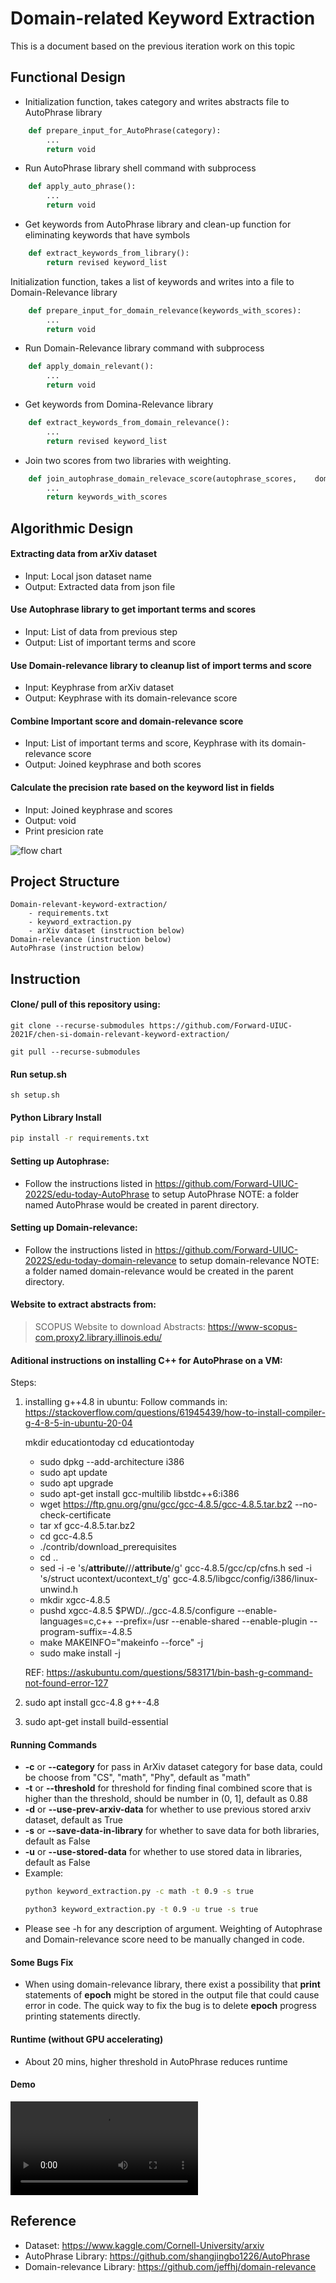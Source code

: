 
# Domain-related Keyword Extraction
This is a document based on the previous iteration work on this topic

## Functional Design

-   Initialization function, takes category and writes abstracts file to AutoPhrase library
``` python
    def prepare_input_for_AutoPhrase(category):
        ...
        return void
```
-   Run AutoPhrase library shell command with subprocess
``` python
    def apply_auto_phrase():
        ... 
        return void
```
-   Get keywords from AutoPhrase library and clean-up function for eliminating keywords that have symbols
``` python
    def extract_keywords_from_library():
        return revised keyword_list
```
Initialization function, takes a list of keywords and writes into a file to Domain-Relevance library
``` python
    def prepare_input_for_domain_relevance(keywords_with_scores):
        ...
        return void
```
-   Run Domain-Relevance library command with subprocess
``` python
    def apply_domain_relevant():
        ... 
        return void
```
-   Get keywords from Domina-Relevance library
``` python
    def extract_keywords_from_domain_relevance():
        ...
        return revised keyword_list
```

-   Join two scores from two libraries with weighting.
``` python
    def join_autophrase_domain_relevace_score(autophrase_scores,    domain_relevance_scores, autophrase_ratio, domain_relevance_ratio):
        ...
        return keywords_with_scores
```

## Algorithmic Design
#### Extracting data from arXiv dataset
 - Input: Local json dataset name
 - Output: Extracted data from json file
 
#### Use Autophrase library to get important terms and scores
- Input: List of data from previous step
- Output: List of important terms and score

#### Use Domain-relevance library to cleanup list of import terms and score
- Input: Keyphrase from arXiv dataset
- Output: Keyphrase with its domain-relevance score

#### Combine Important score and domain-relevance score
- Input: List of important terms and score, Keyphrase with its domain-relevance score
- Output: Joined keyphrase and both scores

#### Calculate the precision rate based on the keyword list in fields
- Input: Joined keyphrase and scores
- Output: void
- Print presicion rate

![flow chart](Domain-relevant%20keywords%20extraction.png)

## Project Structure
    Domain-relevant-keyword-extraction/
        - requirements.txt
        - keyword_extraction.py
        - arXiv dataset (instruction below)
    Domain-relevance (instruction below)
    AutoPhrase (instruction below)
    
## Instruction

#### Clone/ pull of this repository using:
```
git clone --recurse-submodules https://github.com/Forward-UIUC-2021F/chen-si-domain-relevant-keyword-extraction/

git pull --recurse-submodules 
```

#### Run setup.sh
```
sh setup.sh
```
#### Python Library Install
``` sh
pip install -r requirements.txt 
```

#### Setting up Autophrase:
- Follow the instructions listed in https://github.com/Forward-UIUC-2022S/edu-today-AutoPhrase to setup AutoPhrase
NOTE: a folder named AutoPhrase would be created in parent directory.

#### Setting up Domain-relevance:
- Follow the instructions listed in https://github.com/Forward-UIUC-2022S/edu-today-domain-relevance to setup domain-relevance
NOTE: a folder named domain-relevance would be created in the parent directory.
#### Website to extract abstracts from:
> SCOPUS Website to download Abstracts:
    https://www-scopus-com.proxy2.library.illinois.edu/

#### Aditional instructions on installing C++ for AutoPhrase on a VM:

Steps:
1. installing g++4.8 in ubuntu: Follow commands in:
    https://stackoverflow.com/questions/61945439/how-to-install-compiler-g-4-8-5-in-ubuntu-20-04

    mkdir educationtoday
    cd educationtoday

    - sudo dpkg --add-architecture i386
    - sudo apt update
    - sudo apt upgrade
    - sudo apt-get install gcc-multilib libstdc++6:i386
    - wget https://ftp.gnu.org/gnu/gcc/gcc-4.8.5/gcc-4.8.5.tar.bz2 --no-check-certificate
    - tar xf gcc-4.8.5.tar.bz2
    - cd gcc-4.8.5
    - ./contrib/download_prerequisites
    - cd ..
    - sed -i -e 's/__attribute__/\/\/__attribute__/g' gcc-4.8.5/gcc/cp/cfns.h
    sed -i 's/struct ucontext/ucontext_t/g' gcc-4.8.5/libgcc/config/i386/linux-unwind.h
    - mkdir xgcc-4.8.5
    - pushd xgcc-4.8.5
    $PWD/../gcc-4.8.5/configure --enable-languages=c,c++ --prefix=/usr --enable-shared --enable-plugin --program-suffix=-4.8.5
    - make MAKEINFO="makeinfo --force" -j
    - sudo make install -j

    REF: https://askubuntu.com/questions/583171/bin-bash-g-command-not-found-error-127

2. sudo apt install gcc-4.8 g++-4.8
3. sudo apt-get install build-essential

#### Running Commands
- **-c** or **--category** for pass in ArXiv dataset category for base data, could be choose from "CS", "math", "Phy", default as "math"
- **-t** or **--threshold** for threshold for finding final combined score that is higher than the threshold, should be number in (0, 1], default as 0.88
- **-d** or **--use-prev-arxiv-data** for whether to use previous stored arxiv dataset, default as True
- **-s** or **--save-data-in-library** for whether to save data for both libraries, default as False
- **-u** or **--use-stored-data** for whether to use stored data in libraries, default as False
- Example: 
    ``` sh
    python keyword_extraction.py -c math -t 0.9 -s true
    ```
    ``` sh
    python3 keyword_extraction.py -t 0.9 -u true -s true
    ```
- Please see -h for any description of argument. Weighting of Autophrase and Domain-relevance score need to be manually changed in code.

#### Some Bugs Fix
- When using domain-relevance library, there exist a possibility that **print** statements of **epoch** might be stored in the output file that could cause error in code. The quick way to fix the bug is to delete **epoch** progress printing statements directly.

#### Runtime (without GPU accelerating)
- About 20 mins, higher threshold in AutoPhrase reduces runtime

#### Demo
<video autosize: true controls>
  <source src="Library_Intro.mp4" type="video/mp4">
</video>


## Reference
- Dataset: https://www.kaggle.com/Cornell-University/arxiv
- AutoPhrase Library: https://github.com/shangjingbo1226/AutoPhrase
- Domain-relevance Library: https://github.com/jeffhj/domain-relevance